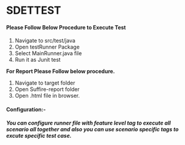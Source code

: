 # SDETTEST
<html>
  <body>
      <h4>Please Follow Below Procedure to Execute Test</h4>
    <div>
      <ol>
        <li>Navigate to src/test/java</li>
          <li>Open testRunner Package</li>
        <li>Select MainRunner.java file</li>
         <li>Run it as Junit test</li>
      </ol> 
    </div>  
    <div>
      <b>For Report Please Follow below procedure. </b>
      <ol>
        <li>Navigate to target folder</li>
          <li>Open Suffire-report folder</li>
        <li>Open .html file in browser.</li>
      </ol> 
    </div>  
  </body>
  </html>

<h4>Configuration:- </h4>
<b><i>You can configure runner file with feature level tag to execute all scenario all together 
  and also you can use scenario specific tags to excute specific test case.</b></i>
